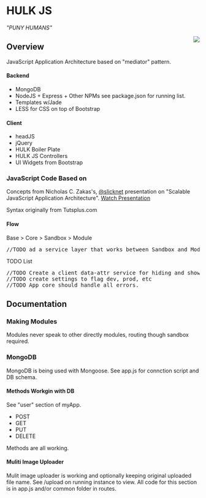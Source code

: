 <h1>HULK JS</h1>

<em>"PUNY HUMANS"</em>

<img src="http://www.leaderslair.com/marveluniverse/marvelfanfare29pic1.gif" style="float:right;">

<h2>Overview</h2>

JavaScript Application Architecture based on "mediator" pattern.

<h4>Backend</h4>

<ul>
	<li>MongoDB
	<li>NodeJS + Express + Other NPMs see package.json for running list.
	<li>Templates w/Jade
	<li>LESS for CSS on top of Bootstrap
</ul>

<h4>Client</h4>
<ul>
	<li>headJS
	<li>jQuery
	<li>HULK Boiler Plate
	<li>HULK JS Controllers
	<li>UI Widgets from Bootstrap
</uL>

<h3>JavaScript Code Based on</h3>
Concepts from Nicholas C. Zakas's, <a href="https://twitter.com/slicknet">@slicknet</a> presentation on "Scalable JavaScript Application Architecture".
<a href="http://youtu.be/mKouqShWI4o">Watch Presentation</a>

Syntax originally from Tutsplus.com 

<!-- API modules to consider making:
twitter
gmaps
dropbox -->
<h4>Flow</h4>
Base > Core > Sandbox > Module
<pre>//TODO ad a service layer that works between Sandbox and Modules.</pre>

TODO List
<pre>
//TODO Create a client data-attr service for hiding and show DOM elements. Refer to events.js for this.
//TODO create settings to flag dev, prod, etc
//TODO App core should handle all errors.
</pre>



<h2>Documentation</h2>
<h3>Making Modules</h3>
Modules never speak to other directly modules, routing though sandbox required.

<h3>MongoDB</h3>
MongoDB is being used with Mongoose. See app.js for connction script and DB schema.

<h4>Methods Workgin with DB</h4>
See "user" section of myApp. 
<ul>
<li>POST
<li>GET
<li>PUT
<li>DELETE
</ul>

Methods are all working.

<h4>Muliti Image Uploader</h4>
Mulit image uploader is working and optionally keeping original uploaded file name.
See /upload on running instance to view. All code for this section is in app.js and/or common folder in routes.




